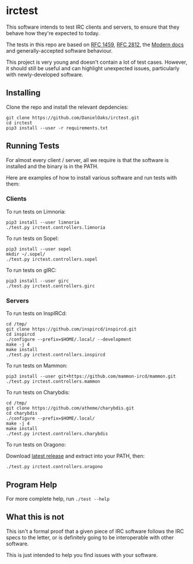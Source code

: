 # irctest

This software intends to test IRC clients and servers, to ensure that they behave how they're expected to today.

The tests in this repo are based on [RFC 1459](https://tools.ietf.org/html/rfc1459), [RFC 2812](https://tools.ietf.org/html/rfc2812), the [Modern docs](http://modern.ircdocs.horse/) and generally-accepted software behaviour.

This project is very young and doesn't contain a lot of test cases. However, it should still be useful and can highlight unexpected issues, particularly with newly-developed software.


## Installing

Clone the repo and install the relevant depdencies:

```
git clone https://github.com/DanielOaks/irctest.git
cd irctest
pip3 install --user -r requirements.txt
```


## Running Tests

For almost every client / server, all we require is that the software is installed and the binary is in the PATH.

Here are examples of how to install various software and run tests with them:


### Clients

To run tests on Limnoria:

```
pip3 install --user limnoria
./test.py irctest.controllers.limnoria
```

To run tests on Sopel:

```
pip3 install --user sopel
mkdir ~/.sopel/
./test.py irctest.controllers.sopel
```

To run tests on gIRC:

```
pip3 install --user girc
./test.py irctest.controllers.girc
```


### Servers

To run tests on InspIRCd:

```
cd /tmp/
git clone https://github.com/inspircd/inspircd.git
cd inspircd
./configure --prefix=$HOME/.local/ --development
make -j 4
make install
./test.py irctest.controllers.inspircd
```

To run tests on Mammon:

```
pip3 install --user git+https://github.com/mammon-ircd/mammon.git
./test.py irctest.controllers.mammon
```

To run tests on Charybdis:

```
cd /tmp/
git clone https://github.com/atheme/charybdis.git
cd charybdis
./configure --prefix=$HOME/.local/
make -j 4
make install
./test.py irctest.controllers.charybdis
```

To run tests on Oragono:

Download [latest release](https://github.com/DanielOaks/oragono/releases/latest) and extract into your PATH, then:

```
./test.py irctest.controllers.oragono
```


## Program Help

For more complete help, run `./test --help`


## What this is not

This isn't a formal proof that a given piece of IRC software follows the IRC specs to the letter, or is definitely going to be interoperable with other software.

This is just intended to help you find issues with your software.
